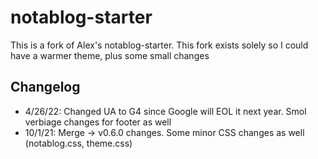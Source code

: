 # notablog-starter
This is a fork of Alex's notablog-starter. This fork exists solely so I could have a warmer theme, plus some small changes

## Changelog
- 4/26/22: Changed UA to G4 since Google will EOL it next year. Smol verbiage changes for footer as well  
- 10/1/21: Merge -> v0.6.0 changes. Some minor CSS changes as well (notablog.css, theme.css)